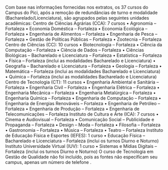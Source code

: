Com base nas informações fornecidas nos extratos, os 37 cursos do Campus do Pici, após a remoção de redundâncias de turno e modalidade (Bacharelado/Licenciatura), são agrupados pelas seguintes unidades acadêmicas:
Centro de Ciências Agrárias (CCA): 7 cursos
•
Agronomia – Fortaleza
•
Economia Doméstica – Fortaleza
•
Economia Ecológica – Fortaleza
•
Engenharia de Alimentos – Fortaleza
•
Engenharia de Pesca – Fortaleza
•
Gestão de Políticas Públicas – Fortaleza
•
Zootecnia – Fortaleza
Centro de Ciências (CC): 10 cursos
•
Biotecnologia – Fortaleza
•
Ciência da Computação – Fortaleza
•
Ciência de Dados – Fortaleza
•
Ciências Biológicas – Bacharelado e Licenciatura – Fortaleza
•
Estatística – Fortaleza
•
Física – Fortaleza (inclui as modalidades Bacharelado e Licenciatura)
•
Geografia – Bacharelado e Licenciatura – Fortaleza
•
Geologia – Fortaleza
•
Matemática – Fortaleza (inclui as modalidades Bacharelado e Licenciatura)
•
Química – Fortaleza (inclui as modalidades Bacharelado e Licenciatura)
Centro de Tecnologia (CT): 11 cursos
•
Engenharia Ambiental e Sanitária – Fortaleza
•
Engenharia Civil – Fortaleza
•
Engenharia Elétrica – Fortaleza
•
Engenharia Mecânica – Fortaleza
•
Engenharia Metalúrgica – Fortaleza
•
Engenharia Química – Fortaleza
•
Engenharia de Computação – Fortaleza
•
Engenharia de Energias Renováveis – Fortaleza
•
Engenharia de Petróleo – Fortaleza
•
Engenharia de Produção – Fortaleza
•
Engenharia de Telecomunicações – Fortaleza
Instituto de Cultura e Arte (ICA): 7 cursos
•
Cinema e Audiovisual – Fortaleza
•
Comunicação Social – Publicidade e Propaganda – Fortaleza
•
Design – Moda – Fortaleza
•
Filosofia – Fortaleza
•
Gastronomia – Fortaleza
•
Música – Fortaleza
•
Teatro – Fortaleza
Instituto de Educação Física e Esportes (IEFES): 1 curso
•
Educação Física – Bacharelado e Licenciatura – Fortaleza (inclui os turnos Diurno e Noturno)
Instituto Universidade Virtual (IUV): 1 curso
•
Sistemas e Mídias Digitais – Fortaleza (inclui os turnos Diurno e Noturno)
O curso de Tecnologia em Gestão de Qualidade não foi incluído, pois as fontes não especificam seu campus, apenas um número de telefone
.